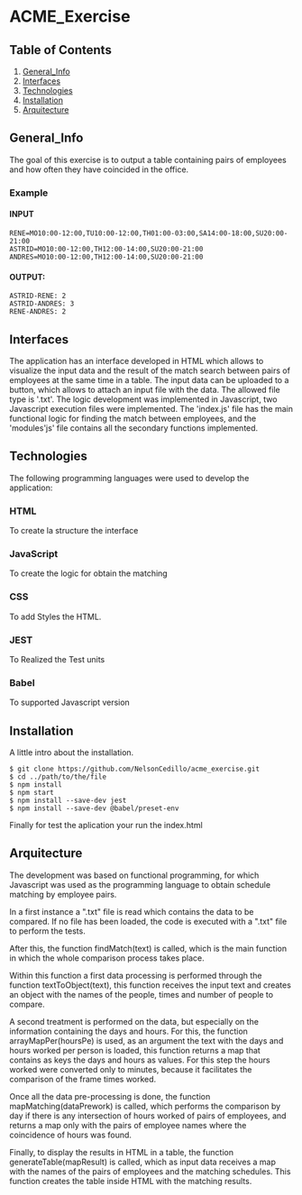 # ACME_Exercise

## Table of Contents
  1. [General_Info](#general_info)
  2. [Interfaces](#interfaces)
  3. [Technologies](#technologies)
  4. [Installation](#installation)
  5. [Arquitecture](#arquitecture)
 
## General_Info
The goal of this exercise is to output a table containing pairs of employees and how often they have coincided in the office.

  ### Example
  
  #### INPUT
    RENE=MO10:00-12:00,TU10:00-12:00,TH01:00-03:00,SA14:00-18:00,SU20:00- 21:00
    ASTRID=MO10:00-12:00,TH12:00-14:00,SU20:00-21:00
    ANDRES=MO10:00-12:00,TH12:00-14:00,SU20:00-21:00

  #### OUTPUT:
    ASTRID-RENE: 2
    ASTRID-ANDRES: 3
    RENE-ANDRES: 2

## Interfaces

The application has an interface developed in HTML which allows to visualize the input data and the result of the match search between pairs of employees at the same time in a table.
The input data can be uploaded to a button, which allows to attach an input file with the data. The allowed file type is '.txt'.
The logic development was implemented in Javascript, two Javascript execution files were implemented. The 'index.js' file has the main functional logic for finding the match between employees, and the 'modules'js' file contains all the secondary functions implemented.

## Technologies

The following programming languages were used to develop the application:

  ### HTML
  To create la structure the interface
  ### JavaScript
  To create the logic for obtain the matching 
  ### CSS
  To add Styles the HTML.
  ### JEST
  To Realized the Test units
  ### Babel
  To supported Javascript version

## Installation

A little intro about the installation. 
```
$ git clone https://github.com/NelsonCedillo/acme_exercise.git
$ cd ../path/to/the/file
$ npm install
$ npm start
$ npm install --save-dev jest
$ npm install --save-dev @babel/preset-env
```
Finally for test the aplication your run the index.html

## Arquitecture

The development was based on functional programming, for which Javascript was used as the programming language to obtain schedule matching by employee pairs. 

In a first instance a ".txt" file is read which contains the data to be compared. If no file has been loaded, the code is executed with a ".txt" file to perform the tests.

After this, the function findMatch(text) is called, which is the main function in which the whole comparison process takes place.

Within this function a first data processing is performed through the function textToObject(text), this function receives the input text and creates an object with the names of the people, times and number of people to compare.

A second treatment is performed on the data, but especially on the information containing the days and hours. For this, the function arrayMapPer(hoursPe) is used, as an argument the text with the days and hours worked per person is loaded, this function returns a map that contains as keys the days and hours as values. For this step the hours worked were converted only to minutes, because it facilitates the comparison of the frame times worked.

Once all the data pre-processing is done, the function mapMatching(dataPrework) is called, which performs the comparison by day if there is any intersection of hours worked of pairs of employees, and returns a map only with the pairs of employee names where the coincidence of hours was found.

Finally, to display the results in HTML in a table, the function generateTable(mapResult) is called, which as input data receives a map with the names of the pairs of employees and the matching schedules.  This function creates the table inside HTML with the matching results.
